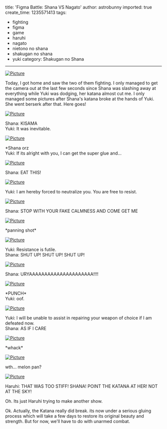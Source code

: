 title: 'Figma Battle: Shana VS Nagato'
author: astrobunny
imported: true
create_time: 1235571413
tags:
- fighting
- figma
- game
- haruhi
- nagato
- nietono no shana
- shakugan no shana
- yuki
category: Shakugan no Shana
---
 [![](wp-uploads/2009/02/wpid-100-4249-500x375.jpg "Picture")](/images/wp-uploads/2009/02/wpid-100-4249.jpg)  
  
Today, I got home and saw the two of them fighting. I only managed to get the camera out at the last few seconds since Shana was slashing away at everything while Yuki was dodging, her katana almost cut me. I only managed some pictures after Shana's katana broke at the hands of Yuki. She went berserk after that. Here goes!  
<!--more-->  
 [![](wp-uploads/2009/02/wpid-100-4228-500x375.jpg "Picture")](/images/wp-uploads/2009/02/wpid-100-4228.jpg)  
  
Shana: KISAMA  
Yuki: It was inevitable.  
  
 [![](wp-uploads/2009/02/wpid-100-4229-500x375.jpg "Picture")](/images/wp-uploads/2009/02/wpid-100-4229.jpg)  
  
\*Shana orz  
Yuki: If its alright with you, I can get the super glue and...  
  
 [![](wp-uploads/2009/02/wpid-100-4230-500x375.jpg "Picture")](/images/wp-uploads/2009/02/wpid-100-4230.jpg)  
  
Shana: EAT THIS!  
  
 [![](wp-uploads/2009/02/wpid-100-4232-500x375.jpg "Picture")](/images/wp-uploads/2009/02/wpid-100-4232.jpg)  
  
Yuki: I am hereby forced to neutralize you. You are free to resist.  
  
 [![](wp-uploads/2009/02/wpid-100-4233-500x375.jpg "Picture")](/images/wp-uploads/2009/02/wpid-100-4233.jpg)  
  
Shana: STOP WITH YOUR FAKE CALMNESS AND COME GET ME  
  
 [![](wp-uploads/2009/02/wpid-100-4235-500x375.jpg "Picture")](/images/wp-uploads/2009/02/wpid-100-4235.jpg)  
  
\*panning shot\*  
  
 [![](wp-uploads/2009/02/wpid-100-4236-500x375.jpg "Picture")](/images/wp-uploads/2009/02/wpid-100-4236.jpg)  
  
Yuki: Resistance is futile.  
Shana: SHUT UP! SHUT UP! SHUT UP!  
  
 [![](wp-uploads/2009/02/wpid-100-4239-500x375.jpg "Picture")](/images/wp-uploads/2009/02/wpid-100-4239.jpg)  
  
Shana: URYAAAAAAAAAAAAAAAAAAAAA!!!!  
  
 [![](wp-uploads/2009/02/wpid-100-4240-500x375.jpg "Picture")](/images/wp-uploads/2009/02/wpid-100-4240.jpg)  
  
\*PUNCH\*  
Yuki: oof.  
  
 [![](wp-uploads/2009/02/wpid-100-4241-500x375.jpg "Picture")](/images/wp-uploads/2009/02/wpid-100-4241.jpg)  
  
Yuki: I will be unable to assist in repairing your weapon of choice if I am defeated now.  
Shana: AS IF I CARE  
  
 [![](wp-uploads/2009/02/wpid-100-4244-500x375.jpg "Picture")](/images/wp-uploads/2009/02/wpid-100-4244.jpg)  
  
\*whack\*  
  
 [![](wp-uploads/2009/02/wpid-100-4246-500x375.jpg "Picture")](/images/wp-uploads/2009/02/wpid-100-4246.jpg)  
  
wth... melon pan?  
  
 [![](wp-uploads/2009/02/wpid-100-4251-500x375.jpg "Picture")](/images/wp-uploads/2009/02/wpid-100-4251.jpg)  
  
Haruhi: THAT WAS TOO STIFF! SHANA! POINT THE KATANA AT HER! NOT AT THE SKY!  
  
Oh. Its just Haruhi trying to make another show.  
  
Ok. Actually, the Katana really did break. its now under a serious gluing process which will take a few days to restore its original beauty and strength. But for now, we'll have to do with unarmed combat.